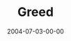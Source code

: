 ---
layout: message
category: message
series: "VIRUS"
title: "Greed"
date: 2004-07-03-00-00
message_id: 164
audio: "http://s3.amazonaws.com/crossroads-media/media/legacy/mp3/VIRUS_01_07-03-04_Greed.mp3"
audio-duration: "38:32"
explicit: "N"
---
